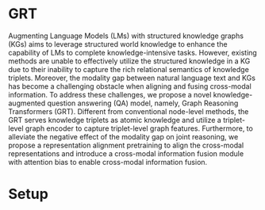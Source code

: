 # GRT
Augmenting Language Models (LMs) with structured knowledge graphs (KGs) aims to leverage structured world knowledge to enhance the capability of LMs to complete knowledge-intensive tasks. However, existing methods are unable to effectively utilize the structured knowledge in a KG due to their inability to capture the rich relational semantics of knowledge triplets. Moreover, the modality gap between natural language text and KGs has become a challenging obstacle when aligning and fusing cross-modal information. To address these challenges, we propose a novel knowledge-augmented question answering (QA) model, namely, Graph Reasoning Transformers (GRT). Different from conventional node-level methods, the GRT serves knowledge triplets as atomic knowledge and utilize a triplet-level graph encoder to capture triplet-level graph features. Furthermore, to alleviate the negative effect of the modality gap on joint reasoning, we propose a representation alignment  pretraining to align the cross-modal representations and introduce a cross-modal information fusion module with attention bias to enable cross-modal information fusion. 
# Setup
